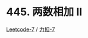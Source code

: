 
# 445. 两数相加 II

[Leetcode-7](https://leetcode.com/problems/add-two-numbers-ii/description/) / [力扣-7](https://leetcode-cn.com/problems/add-two-numbers-ii/description/)
